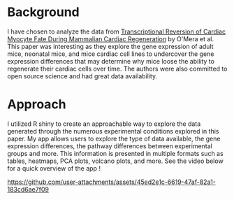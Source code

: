 # Background 
I have chosen to analyze the data from [Transcriptional Reversion of Cardiac Myocyte Fate During Mammalian Cardiac Regeneration](https://doi.org/10.1161/CIRCRESAHA.116.304269) by O'Mera et al. This paper was interesting as they explore the gene expression of adult mice, neonatal mice, and mice cardiac cell lines to undercover the gene expression differences that may determine why mice loose the ability to regenerate their cardiac cells over time. The authors were also committed to open source science and had great data availability. 

# Approach
I utilized R shiny to create an approachable way to explore the data generated through the numerous experimental conditions explored in this paper. 
My app allows users to explore the type of data available, the gene expression differences, the pathway differences between experimental groups and more. This information is presented in multiple formats such as tables, heatmaps, PCA plots, volcano plots, and more. See the video below for a quick overview of the app !


https://github.com/user-attachments/assets/45ed2e1c-6619-47af-82a1-183cd6ae7f09 
